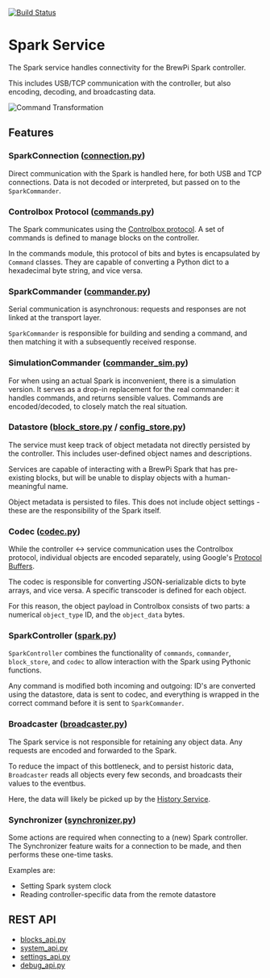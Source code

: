 [![Build Status](https://dev.azure.com/brewblox/brewblox/_apis/build/status/BrewBlox.brewblox-devcon-spark?branchName=develop)](https://dev.azure.com/brewblox/brewblox/_build/latest?definitionId=1&branchName=develop)

# Spark Service

The Spark service handles connectivity for the BrewPi Spark controller.

This includes USB/TCP communication with the controller, but also encoding, decoding, and broadcasting data.

![Command Transformation](https://www.plantuml.com/plantuml/png/0/dLPDZ-Cs3BtdLn2vJ5BaurBqC2YAdSnaiLkqdS4cnHuBHQPZxTYIAygJCOh-zrAIl-99kjZroRQaH_BnaTGxSiAwgiZXtXI5q0dihT2K6bi8fuoUJ4fUL_uLfg9KgxAUmZyJu6VsmnoMorzW-WabgXU43_lz4rZykq9oqx0bB3y9ImZ27gi2jID8hIdEziAiiZcmxRMnS319FPzE-kE_YnBCuGjAjwQQ71RhqffKvGZtd_vyWBJICdZd3EpOrsUGCH2ABcZZ4AmwPYvy-cVxAeeonrjuUjpjOKt-r3gQeE2JiaWW67zxjz_-zRZvTNk_Rs4N7OmdIq0Yd01onY98Yy9XM4TUyvOdCP01Xmc-A8a36hj0xur-GUk0LEA3qIgPTXikHE6VVSPMZNRMv3bQ44Jgg0aqCssLX8yF13F6cNkyJMxaCwtEphzdmYiI1vKhLo_0CLpO1ee0NqjZ7IPmKYxZG2j2kvIPq4TnOFB9MQMFR09cxF3y7FS3CXqUhT_5Y386Y24ylzhx2S_Qd7JxlmzfDJd3lTFibiGoKCc8LYXYE9KoGKCqQQeyWGD2QYgTzBxrQMd_338ZJOAI4mCprFvzFinGbwLjM8D3eCadVtgsvqgY_DFcbpMZf0EJ3cg20t-onfb3bIwZTNQ_TZZAbtzsfi2eEbUNs0cMOKkBIwuDYIm39frhfHpnrt4O2i0p-AZnCv_UL7JxPcVh4J0lx161OazlH99mUT0Df0gPv5bmSyxQWuCW_Ed79kSNFDzOFB6yNk4aGimP5am5bRceUqrucNcmZ9rakweG-NN4VQR2JlYPKzEOZogZHY69qHodZkoCoF7_8zcpaNuxdRG__hsYcD0IMARdvTo9PLCffgZfhDyY58wuOeruYIEL_ArypN5NRel8nn1B9NRjCoaroda3_0VRl0KXfR59030UBjfQ32GD8kTMbjJU_aq0kxd2pzkGTtwjYNW1F4Ha5Zi8qv_NqmidudpuLf9ywwEwA92r8LaZfYmDATxETJNYVNMj59jP52BqP5oep0iiRdgUoAayzoo9bgTcLB4eBNwdfjek5AlkSXTwmE_jGhjhd7sbiVsV-y6bkoHfHrV0-Ehm-isOPuAg134O4ouJBge6QJGZLcz67zT6bOTIQ5W_-NJuwI6uj0-6LSVJBmngzcoKoiyPSeTmle9YzdbQBaRZfvbQV9ZJcSI9PYeh0sDSDYuxT-fZ64HzD5BeRWej8BGYQgu9_1ty4Y-nz_NtY0lZQi1tS-DobTMZ2zU4TxpZ8toP-my0 "Command Transformation")

## Features

### SparkConnection ([connection.py](./brewblox_devcon_spark/connection.py))

Direct communication with the Spark is handled here, for both USB and TCP connections. Data is not decoded or interpreted, but passed on to the `SparkCommander`.

### Controlbox Protocol ([commands.py](./brewblox_devcon_spark/commands.py))

The Spark communicates using the [Controlbox protocol](https://brewblox.netlify.com/dev/reference/spark_commands.html). A set of commands is defined to manage blocks on the controller.

In the commands module, this protocol of bits and bytes is encapsulated by `Command` classes. They are capable of converting a Python dict to a hexadecimal byte string, and vice versa.

### SparkCommander ([commander.py](./brewblox_devcon_spark/commander.py))

Serial communication is asynchronous: requests and responses are not linked at the transport layer.

`SparkCommander` is responsible for building and sending a command, and then matching it with a subsequently received response.

### SimulationCommander ([commander_sim.py](./brewblox_devcon_spark/commander_sim.py))

For when using an actual Spark is inconvenient, there is a simulation version. It serves as a drop-in replacement for the real commander: it handles commands, and returns sensible values.
Commands are encoded/decoded, to closely match the real situation.

### Datastore ([block_store.py](./brewblox_devcon_spark/block_store.py) / [config_store.py](./brewblox_devcon_spark/config_store.py))

The service must keep track of object metadata not directly persisted by the controller. This includes user-defined object names and descriptions.

Services are capable of interacting with a BrewPi Spark that has pre-existing blocks, but will be unable to display objects with a human-meaningful name.

Object metadata is persisted to files. This does not include object settings - these are the responsibility of the Spark itself.

### Codec ([codec.py](./brewblox_devcon_spark/codec/codec.py))

While the controller <-> service communication uses the Controlbox protocol, individual objects are encoded separately, using Google's [Protocol Buffers](https://developers.google.com/protocol-buffers/).

The codec is responsible for converting JSON-serializable dicts to byte arrays, and vice versa. A specific transcoder is defined for each object.

For this reason, the object payload in Controlbox consists of two parts: a numerical `object_type` ID, and the `object_data` bytes.

### SparkController ([spark.py](./brewblox_devcon_spark/spark.py))

`SparkController` combines the functionality of `commands`, `commander`, `block_store`, and `codec` to allow interaction with the Spark using Pythonic functions.

Any command is modified both incoming and outgoing: ID's are converted using the datastore, data is sent to codec, and everything is wrapped in the correct command before it is sent to `SparkCommander`.

### Broadcaster ([broadcaster.py](./brewblox_devcon_spark/broadcaster.py))

The Spark service is not responsible for retaining any object data. Any requests are encoded and forwarded to the Spark.

To reduce the impact of this bottleneck, and to persist historic data, `Broadcaster` reads all objects every few seconds, and broadcasts their values to the eventbus.

Here, the data will likely be picked up by the [History Service](https://github.com/BrewBlox/brewblox-history).


### Synchronizer ([synchronizer.py](./brewblox_devcon_spark/synchronizer.py))

Some actions are required when connecting to a (new) Spark controller.
The Synchronizer feature waits for a connection to be made, and then performs these one-time tasks.

Examples are:
* Setting Spark system clock
* Reading controller-specific data from the remote datastore

## REST API

- [blocks_api.py](./brewblox_devcon_spark/api/blocks_api.py)
- [system_api.py](./brewblox_devcon_spark/api/system_api.py)
- [settings_api.py](./brewblox_devcon_spark/api/settings_api.py)
- [debug_api.py](./brewblox_devcon_spark/api/debug_api.py)
